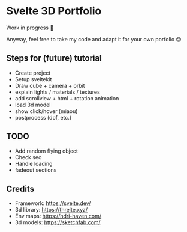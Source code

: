 # Svelte 3D Portfolio

Work in progress 🚧

Anyway, feel free to take my code and adapt it for your own porfolio 😉

## Steps for (future) tutorial

-   Create project
-   Setup sveltekit
-   Draw cube + camera + orbit
-   explain lights / materials / textures
-   add scrollview + html + rotation animation
-   load 3d model
-   show click/hover (miaou)
-   postprocess (dof, etc.)

## TODO

-   Add random flying object
-   Check seo
-   Handle loading
-   fadeout sections

## Credits

-   Framework: https://svelte.dev/
-   3d library: https://threlte.xyz/
-   Env maps: https://hdri-haven.com/
-   3d models: https://sketchfab.com/
